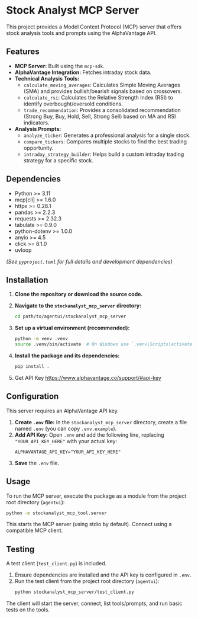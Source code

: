 # Stock Analyst MCP Server

This project provides a Model Context Protocol (MCP) server that offers stock analysis tools and prompts using the AlphaVantage API.

## Features

*   **MCP Server:** Built using the `mcp-sdk`.
*   **AlphaVantage Integration:** Fetches intraday stock data.
*   **Technical Analysis Tools:**
    *   `calculate_moving_averages`: Calculates Simple Moving Averages (SMA) and provides bullish/bearish signals based on crossovers.
    *   `calculate_rsi`: Calculates the Relative Strength Index (RSI) to identify overbought/oversold conditions.
    *   `trade_recommendation`: Provides a consolidated recommendation (Strong Buy, Buy, Hold, Sell, Strong Sell) based on MA and RSI indicators.
*   **Analysis Prompts:**
    *   `analyze_ticker`: Generates a professional analysis for a single stock.
    *   `compare_tickers`: Compares multiple stocks to find the best trading opportunity.
    *   `intraday_strategy_builder`: Helps build a custom intraday trading strategy for a specific stock.

## Dependencies

*   Python >= 3.11
*   mcp[cli] >= 1.6.0
*   httpx >= 0.28.1
*   pandas >= 2.2.3
*   requests >= 2.32.3
*   tabulate >= 0.9.0
*   python-dotenv >= 1.0.0
*   anyio >= 4.5
*   click >= 8.1.0
*   uvloop

*(See `pyproject.toml` for full details and development dependencies)*

## Installation

1.  **Clone the repository or download the source code.**

2.  **Navigate to the `stockanalyst_mcp_server` directory:**
    ```bash
    cd path/to/agentui/stockanalyst_mcp_server
    ```

3.  **Set up a virtual environment (recommended):**
    ```bash
    python -m venv .venv
    source .venv/bin/activate  # On Windows use `.venv\Scripts\activate`
    ```

4.  **Install the package and its dependencies:**
    ```bash
    pip install .
    ```

5. Get API Key https://www.alphavantage.co/support/#api-key


## Configuration

This server requires an AlphaVantage API key.

1.  **Create `.env` file:** In the `stockanalyst_mcp_server` directory, create a file named `.env` (you can copy `.env.example`).
2.  **Add API Key:** Open `.env` and add the following line, replacing `"YOUR_API_KEY_HERE"` with your actual key:
    ```
    ALPHAVANTAGE_API_KEY="YOUR_API_KEY_HERE"
    ```
3.  **Save** the `.env` file.

## Usage

To run the MCP server, execute the package as a module from the project root directory (`agentui`):

```bash
python -m stockanalyst_mcp_tool.server
```

This starts the MCP server (using stdio by default). Connect using a compatible MCP client.

## Testing

A test client (`test_client.py`) is included.

1.  Ensure dependencies are installed and the API key is configured in `.env`.
2.  Run the test client from the project root directory (`agentui`):
    ```bash
    python stockanalyst_mcp_server/test_client.py
    ```

The client will start the server, connect, list tools/prompts, and run basic tests on the tools.